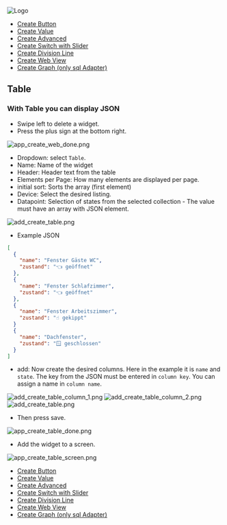 ![Logo](../../admin/hiob.png)

-   [Create Button](button.md)
-   [Create Value](value.md)
-   [Create Advanced](advanced.md)
-   [Create Switch with Slider](switch_w_slider.md)
-   [Create Division Line](division.md)
-   [Create Web View](webview.md)
-   [Create Graph (only sql Adapter)](graph.md)

## Table

### With Table you can display JSON

- Swipe left to delete a widget.
- Press the plus sign at the bottom right.

![app_create_web_done.png](img/../../de/img/app_create_web_done.png)

- Dropdown: select `Table`.
- Name: Name of the widget
- Header: Header text from the table
- Elements per Page: How many elements are displayed per page.
- initial sort: Sorts the array (first element)
- Device: Select the desired listing.
- Datapoint: Selection of states from the selected collection - The value must have an array with JSON element.

![add_create_table.png](img/../../de/img/add_create_table.png)

- Example JSON
```json
[
  {
    "name": "Fenster Gäste WC",
    "zustand": "👈 geöffnet"
  },
  {
    "name": "Fenster Schlafzimmer",
    "zustand": "👈 geöffnet"
  },
  {
    "name": "Fenster Arbeitszimmer",
    "zustand": "☝️ gekippt"
  }
  {
    "name": "Dachfenster",
    "zustand": "🪟 geschlossen"
  }
]
```

- add: Now create the desired columns. Here in the example it is `name` and `state`. The key from the JSON must be entered in `column key`. You can assign a name in `column name`.

![add_create_table_column_1.png](img/../../de/img/add_create_table_column_1.png)
![add_create_table_column_2.png](img/../../de/img/add_create_table_column_2.png)
![add_create_table.png](img/../../de/img/add_create_table_column.png)

- Then press save.

![app_create_table_done.png](img/../../de/img/app_create_table_done.png)

- Add the widget to a screen.

![app_create_table_screen.png](img/../../de/img/add_create_table_screen.png)

-   [Create Button](button.md)
-   [Create Value](value.md)
-   [Create Advanced](advanced.md)
-   [Create Switch with Slider](switch_w_slider.md)
-   [Create Division Line](division.md)
-   [Create Web View](webview.md)
-   [Create Graph (only sql Adapter)](graph.md)
